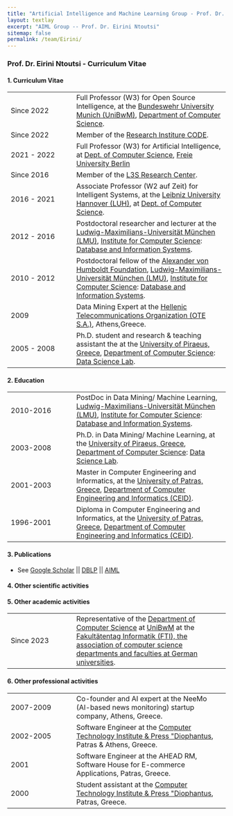 ```yaml
---
title: "Artificial Intelligence and Machine Learning Group - Prof. Dr. Eirini Ntoutsi"
layout: textlay
excerpt: "AIML Group -- Prof. Dr. Eirini Ntoutsi"
sitemap: false
permalink: /team/Eirini/
---
```


### Prof. Dr. Eirini Ntoutsi - Curriculum Vitae

#### 1. Curriculum Vitae
<table style="border-collapse: collapse; width: 100%;" border="0">
<tbody>
<tr>
<td style="width: 30%; text-align: left;">Since 2022</td>
<td style="width: 70%; text-align: left;">Full Professor (W3) for Open Source Intelligence, at the <a href="https://www.unibw.de/home-en/" target="_new">Bundeswehr University Munich (UniBwM)</a>, <a href="https://www.unibw.de/home-en/departments/department-of-computer-science" target="_new">Department of Computer Science</a>.</td>
</tr>
<tr>
<td style="width: 30%; text-align: left;">Since 2022</td>
<td style="width: 70%; text-align: left;">Member of the <a href="https://www.unibw.de/code-en" target="_new">Research Institure CODE</a>.</td>
</tr>
<tr>
<td style="width: 30%; text-align: left;">2021 - 2022</td>
<td style="width: 70%; text-align: left;">Full Professor (W3) for Artificial Intelligence, at <a href="https://www.mi.fu-berlin.de/en/inf/index.html" target="_new">Dept. of Computer Science</a>, <a href="https://www.fu-berlin.de/" target="_new">Freie University Berlin</a></td>
</tr>
  <tr>
<td style="width: 30%; text-align: left;">Since 2016</td>
<td style="width: 70%; text-align: left;">Member of the <a href="htt://www.l3s.de/" target="_new">L3S Research Center</a>.</td>
</tr>

<tr>
<td style="width: 30%; text-align: left;">2016 - 2021</td>
<td style="width: 70%; text-align: left;">Associate Professor (W2 auf Zeit) for Intelligent Systems, at the <a href="" target="_new">Leibniz University Hannover (LUH)</a>, at <a href="" target="_new">Dept. of Computer Science</a>.</td>
</tr>
<tr>
<td style="width: 30%; text-align: left;">2012 - 2016</td>
<td style="width: 70%; text-align: left;">Postdoctoral researcher and lecturer at the <a href="https://www.lmu.de/en/" target="_new">Ludwig-Maximilians-Universität München (LMU)</a>, <a href="https://www.ifi.uni-muenchen.de/index.html" target="_new">Institute for Computer Science</a>: <a href="http://www.dbs.ifi.lmu.de/cms/Hauptseite" target="_new">Database and Information Systems</a>.</td>
</tr>
<tr>
<td style="width: 30%; text-align: left;">2010 - 2012</td>
<td style="width: 70%; text-align: left;">Postdoctoral fellow of the <a href="https://www.humboldt-foundation.de/" target="_new"> Alexander von Humboldt Foundation</a>, <a href="https://www.lmu.de/en/" target="_new">Ludwig-Maximilians-Universität München (LMU)</a>, <a href="https://www.ifi.uni-muenchen.de/index.html" target="_new">Institute for Computer Science</a>: <a href="http://www.dbs.ifi.lmu.de/cms/Hauptseite" target="_new">Database and Information Systems</a>.</td>
</tr>  

<tr>
<td style="width: 30%; text-align: left;">2009</td>
<td style="width: 70%; text-align: left;">Data Mining Expert at the <a href="https://www.cosmote.gr/cs/otegroup/en/omilos_ote.html" target="_new">Hellenic Telecommunications Organization (OTE S.A.)</a>, Athens,Greece.</td>
</tr>  
<tr>
<td style="width: 30%; text-align: left;">2005 - 2008</td>
<td style="width: 70%; text-align: left;">Ph.D. student and research & teaching assistant the at the <a href="https://www.unipi.gr/unipi/en/" target="_new">University of Piraeus, Greece</a>, <a href="https://www.cs.unipi.gr/index.php?lang=en" target="_new">Department of Computer Science</a>: <a href="https://www.datastories.org/" target="_new">Data Science Lab</a>.</td>
</tr>  
</tbody>
</table>

#### 2. Education

<table style="border-collapse: collapse; width: 100%;" border="0">
<tbody>
<tr>
<td style="width: 30%; text-align: left;">2010-2016</td>
<td style="width: 70%; text-align: left;">PostDoc in Data Mining/ Machine Learning, <a href="https://www.lmu.de/en/" target="_new">Ludwig-Maximilians-Universität München (LMU)</a>, <a href="https://www.ifi.uni-muenchen.de/index.html" target="_new">Institute for Computer Science</a>: <a href="http://www.dbs.ifi.lmu.de/cms/Hauptseite" target="_new">Database and Information Systems</a>.</td>
</tr>
<tr>
<td style="width: 30%; text-align: left;">2003-2008</td>
<td style="width: 70%; text-align: left;">Ph.D. in Data Mining/ Machine Learning, at the <a href="https://www.unipi.gr/unipi/en/" target="_new">University of Piraeus, Greece</a>, <a href="https://www.cs.unipi.gr/index.php?lang=en" target="_new">Department of Computer Science</a>: <a href="https://www.datastories.org/" target="_new">Data Science Lab</a>.</td>
</tr>
<tr>
<td style="width: 30%; text-align: left;">2001-2003</td>
<td style="width: 70%; text-align: left;">Master in Computer Engineering and Informatics, at the <a href="https://www.upatras.gr/en/" target="_new">University of Patras, Greece</a>, <a href="https://www.ceid.upatras.gr/en" target="_new">Department of Computer Engineering and Informatics (CEID)</a>.</td>
</tr>
<tr>
<td style="width: 30%; text-align: left;">1996-2001</td>
<td style="width: 70%; text-align: left;">Diploma in Computer Engineering and Informatics, at the <a href="https://www.upatras.gr/en/" target="_new">University of Patras, Greece</a>, <a href="https://www.ceid.upatras.gr/en" target="_new">Department of Computer Engineering and Informatics (CEID)</a>.</td>
</tr>
</tbody>
</table>

#### 3. Publications
- See <a href="https://scholar.google.com/citations?user=RdA9uxYAAAAJ&hl=en">Google Scholar</a> || <a href="https://dblp.org/pid/n/IreneNtoutsi.html">DBLP</a> || <a href="https://aiml-research.github.io/publications/">AIML</a>

#### 4. Other scientific activities

#### 5. Other academic activities
<table style="border-collapse: collapse; width: 100%;" border="0">
<tbody>
<tr>
<td style="width: 30%; text-align: left;">Since 2023</td>
<td style="width: 70%; text-align: left;"> Representative of the <a href="https://www.unibw.de/home-en/departments/department-of-computer-science" target="_new">Department of Computer Science</a> at <a href="https://www.unibw.de/home-en/" target="_new">UniBwM</a> at the <a href="https://ft-informatik.de/" target="_new">Fakultätentag Informatik (FTI), the association of computer science departments and faculties at German universities</a>.</td>
</tr>
</tbody>
</table>

#### 6. Other professional activities
<table style="border-collapse: collapse; width: 100%;" border="0">
<tbody>
<tr>
<td style="width: 30%; text-align: left;">2007-2009</td>
<td style="width: 70%; text-align: left;"> Co-founder and AI expert at the NeeMo (AI-based news monitoring) startup company, Athens, Greece.</td>
</tr>  
<tr>
<td style="width: 30%; text-align: left;">2002-2005</td>
<td style="width: 70%; text-align: left;"> Software Engineer at the <a href="https://www.cti.gr/en/" target="_new">Computer Technology Institute & Press "Diophantus</a>, Patras & Athens, Greece.</td>
</tr>
<tr>
<td style="width: 30%; text-align: left;">2001</td>
<td style="width: 70%; text-align: left;"> Software Engineer at the AHEAD RM, Software House for E-commerce Applications, Patras, Greece.</td>
</tr>
<tr>
<td style="width: 30%; text-align: left;">2000</td>
<td style="width: 70%; text-align: left;"> Student assistant at the <a href="https://www.cti.gr/en/" target="_new">Computer Technology Institute & Press "Diophantus</a>, Patras, Greece.</td>
</tr>
</tbody>
</table>

